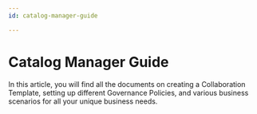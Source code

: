 ```yaml
---
id: catalog-manager-guide

---
```

# Catalog Manager Guide

In this article, you will find all the documents on creating a Collaboration Template, setting up different Governance Policies, and various business scenarios for all your unique business needs.